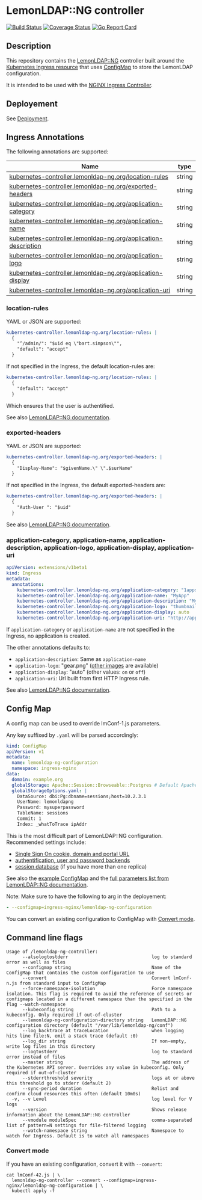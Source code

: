 # LemonLDAP::NG controller

[![Build Status](https://travis-ci.org/lemonldap-ng-controller/lemonldap-ng-controller.svg?branch=master)](https://travis-ci.org/lemonldap-ng-controller/lemonldap-ng-controller)
[![Coverage Status](https://coveralls.io/repos/github/lemonldap-ng-controller/lemonldap-ng-controller/badge.svg?branch=master)](https://coveralls.io/github/lemonldap-ng-controller/lemonldap-ng-controller?branch=master)
[![Go Report Card](https://goreportcard.com/badge/github.com/lemonldap-ng-controller/lemonldap-ng-controller)](https://goreportcard.com/report/github.com/lemonldap-ng-controller/lemonldap-ng-controller)

## Description

This repository contains the [LemonLDAP::NG](https://lemonldap-ng.org/) controller built around the [Kubernetes Ingress resource](http://kubernetes.io/docs/user-guide/ingress/) that uses [ConfigMap](https://kubernetes.io/docs/tasks/configure-pod-container/configure-pod-configmap/) to store the LemonLDAP configuration.

It is intended to be used with the [NGINX Ingress Controller](https://github.com/kubernetes/ingress-nginx).

## Deployement

See [Deployment](deploy/README.md).

## Ingress Annotations

The following annotations are supported:

| Name                                                                          | type   |
|-------------------------------------------------------------------------------|--------|
|[kubernetes-controller.lemonldap-ng.org/location-rules](#location-rules)       | string |
|[kubernetes-controller.lemonldap-ng.org/exported-headers](#exported-headers)   | string |
|[kubernetes-controller.lemonldap-ng.org/application-category](#application)    | string |
|[kubernetes-controller.lemonldap-ng.org/application-name](#application)        | string |
|[kubernetes-controller.lemonldap-ng.org/application-description](#application) | string |
|[kubernetes-controller.lemonldap-ng.org/application-logo](#application)        | string |
|[kubernetes-controller.lemonldap-ng.org/application-display](#application)     | string |
|[kubernetes-controller.lemonldap-ng.org/application-uri](#application)         | string |

### location-rules

YAML or JSON are supported:

```yaml
kubernetes-controller.lemonldap-ng.org/location-rules: |
  {
    "^/admin/": "$uid eq \"bart.simpson\"",
    "default": "accept"
  }
```

If not specified in the Ingress, the default location-rules are:

```yaml
kubernetes-controller.lemonldap-ng.org/location-rules: |
  {
    "default": "accept"
  }
```

Which ensures that the user is authentified.

See also [LemonLDAP::NG documentation](https://www.lemonldap-ng.org/documentation/1.9/writingrulesand_headers#rules).

### exported-headers

YAML or JSON are supported:

```yaml
kubernetes-controller.lemonldap-ng.org/exported-headers: |
  {
    "Display-Name": "$givenName.\" \".$surName"
  }
```

If not specified in the Ingress, the default exported-headers are:

```yaml
kubernetes-controller.lemonldap-ng.org/exported-headers: |
  {
    "Auth-User ": "$uid"
  }
```

See also [LemonLDAP::NG documentation](https://www.lemonldap-ng.org/documentation/1.9/writingrulesand_headers#headers).

### <a name="application"></a>application-category, application-name, application-description, application-logo, application-display, application-uri

```yaml
apiVersion: extensions/v1beta1
kind: Ingress
metadata:
  annotations:
    kubernetes-controller.lemonldap-ng.org/application-category: "1apps"
    kubernetes-controller.lemonldap-ng.org/application-name: "MyApp"
    kubernetes-controller.lemonldap-ng.org/application-description: "My Application to do things"
    kubernetes-controller.lemonldap-ng.org/application-logo: "thumbnail.png"
    kubernetes-controller.lemonldap-ng.org/application-display: auto
    kubernetes-controller.lemonldap-ng.org/application-uri: "http://app.example.org/"
```

If `application-category` or `application-name` are not specified in the Ingress, no application is created.

The other annotations defaults to:
- `application-description`: Same as `application-name`
- `application-logo`: "gear.png" ([other images](https://gitlab.ow2.org/lemonldap-ng/lemonldap-ng/tree/v1.9/lemonldap-ng-portal/example/skins/common/apps) are available)
- `application-display`: "auto" (other values: `on` or `off`)
- `application-uri`: Url built from first HTTP Ingress rule.

See also [LemonLDAP::NG documentation](https://lemonldap-ng.org/documentation/1.9/portalmenu#categories_and_applications).

## Config Map

A config map can be used to override lmConf-1.js parameters.

Any key suffixed by `.yaml` will be parsed accordingly:

```yaml
kind: ConfigMap
apiVersion: v1
metadata:
  name: lemonldap-ng-configuration
  namespace: ingress-nginx
data:
  domain: example.org
  globalStorage: Apache::Session::Browseable::Postgres # Default Apache::Session::File
  globalStorageOptions.yaml: |
    DataSource: dbi:Pg:dbname=sessions;host=10.2.3.1
    UserName: lemonldapng
    Password: mysuperpassword
    TableName: sessions
    Commit: 1
    Index: _whatToTrace ipAddr
```

This is the most difficult part of LemonLDAP::NG configuration.
Recommended settings include:
- [Single Sign On cookie, domain and portal URL](https://lemonldap-ng.org/documentation/1.9/ssocookie)
- [authentification, user and password backends](https://lemonldap-ng.org/documentation/1.9/start#authentication_users_and_password_databases)
- [session database](https://lemonldap-ng.org/documentation/1.9/start#sessions_database) (if you have more than one replica)

See also the [example ConfigMap](deploy/llng-configmap.yaml) and the [full parameters list from LemonLDAP::NG documentation](https://lemonldap-ng.org/documentation/1.9/parameterlist).

Note: Make sure to have the following to arg in the deployement:
```yaml
- --configmap=ingress-nginx/lemonldap-ng-configuration
```

You can convert an existing configuration to ConfigMap with [Convert mode](#convert-mode).

## Command line flags

```
Usage of /lemonldap-ng-controller:
      --alsologtostderr                               log to standard error as well as files
      --configmap string                              Name of the ConfigMap that contains the custom configuration to use
      --convert                                       Convert lmConf-n.js from standard input to ConfigMap
      --force-namespace-isolation                     Force namespace isolation. This flag is required to avoid the reference of secrets or configmaps located in a different namespace than the specified in the flag --watch-namespace
      --kubeconfig string                             Path to a kubeconfig. Only required if out-of-cluster
      --lemonldap-ng-configuration-directory string   LemonLDAP::NG configuration directory (default "/var/lib/lemonldap-ng/conf")
      --log_backtrace_at traceLocation                when logging hits line file:N, emit a stack trace (default :0)
      --log_dir string                                If non-empty, write log files in this directory
      --logtostderr                                   log to standard error instead of files
      --master string                                 The address of the Kubernetes API server. Overrides any value in kubeconfig. Only required if out-of-cluster
      --stderrthreshold severity                      logs at or above this threshold go to stderr (default 2)
      --sync-period duration                          Relist and confirm cloud resources this often (default 10m0s)
  -v, --v Level                                       log level for V logs
      --version                                       Shows release information about the LemonLDAP::NG controller
      --vmodule moduleSpec                            comma-separated list of pattern=N settings for file-filtered logging
      --watch-namespace string                        Namespace to watch for Ingress. Default is to watch all namespaces
```

### Convert mode

If you have an existing configuration, convert it with `--convert`:

```
cat lmConf-42.js | \
  lemonldap-ng-controller --convert --configmap=ingress-nginx/lemonldap-ng-configuration | \
  kubectl apply -f
```
